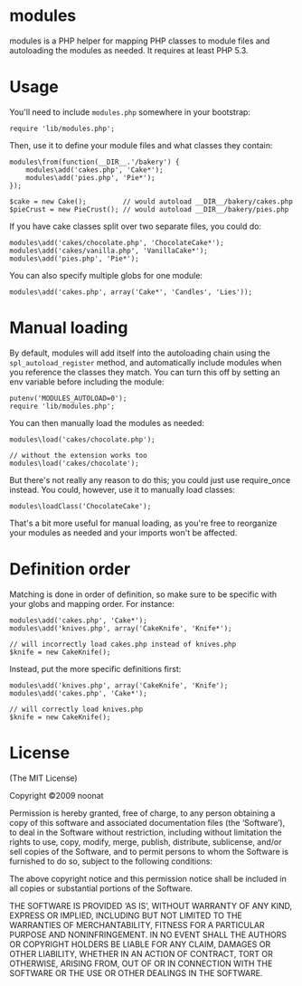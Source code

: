 modules
=======

modules is a PHP helper for mapping PHP classes to module files and autoloading
the modules as needed. It requires at least PHP 5.3.

Usage
=====

You'll need to include `modules.php` somewhere in your bootstrap:

    require 'lib/modules.php';

Then, use it to define your module files and what classes they contain:

    modules\from(function(__DIR__.'/bakery') {
        modules\add('cakes.php', 'Cake*');
        modules\add('pies.php', 'Pie*');
    });
    
    $cake = new Cake();         // would autoload __DIR__/bakery/cakes.php
    $pieCrust = new PieCrust(); // would autoload __DIR__/bakery/pies.php

If you have cake classes split over two separate files, you could do:

    modules\add('cakes/chocolate.php', 'ChocolateCake*');
    modules\add('cakes/vanilla.php', 'VanillaCake*');
    modules\add('pies.php', 'Pie*');

You can also specify multiple globs for one module:

    modules\add('cakes.php', array('Cake*', 'Candles', 'Lies'));

Manual loading
==============

By default, modules will add itself into the autoloading chain using the
`spl_autoload_register` method, and automatically include modules when you
reference the classes they match. You can turn this off by setting an env
variable before including the module:

    putenv('MODULES_AUTOLOAD=0');
    require 'lib/modules.php';
    
You can then manually load the modules as needed:

    modules\load('cakes/chocolate.php');

    // without the extension works too
    modules\load('cakes/chocolate');

But there's not really any reason to do this; you could just use require_once
instead. You could, however, use it to manually load classes:

    modules\loadClass('ChocolateCake');

That's a bit more useful for manual loading, as you're free to reorganize your
modules as needed and your imports won't be affected.

Definition order
================

Matching is done in order of definition, so make sure to be specific with your
globs and mapping order. For instance:

    modules\add('cakes.php', 'Cake*');
    modules\add('knives.php', array('CakeKnife', 'Knife*');
    
    // will incorrectly load cakes.php instead of knives.php
    $knife = new CakeKnife();

Instead, put the more specific definitions first:

    modules\add('knives.php', array('CakeKnife', 'Knife');
    modules\add('cakes.php', 'Cake*');

    // will correctly load knives.php
    $knife = new CakeKnife();

License
=======

(The MIT License)

Copyright ©2009 noonat

Permission is hereby granted, free of charge, to any person obtaining a copy of
this software and associated documentation files (the ‘Software’), to deal in
the Software without restriction, including without limitation the rights to
use, copy, modify, merge, publish, distribute, sublicense, and/or sell copies of
the Software, and to permit persons to whom the Software is furnished to do so,
subject to the following conditions:

The above copyright notice and this permission notice shall be included in all
copies or substantial portions of the Software.

THE SOFTWARE IS PROVIDED ‘AS IS’, WITHOUT WARRANTY OF ANY KIND, EXPRESS OR
IMPLIED, INCLUDING BUT NOT LIMITED TO THE WARRANTIES OF MERCHANTABILITY, FITNESS
FOR A PARTICULAR PURPOSE AND NONINFRINGEMENT. IN NO EVENT SHALL THE AUTHORS OR
COPYRIGHT HOLDERS BE LIABLE FOR ANY CLAIM, DAMAGES OR OTHER LIABILITY, WHETHER
IN AN ACTION OF CONTRACT, TORT OR OTHERWISE, ARISING FROM, OUT OF OR IN
CONNECTION WITH THE SOFTWARE OR THE USE OR OTHER DEALINGS IN THE SOFTWARE.
